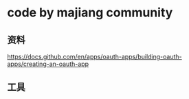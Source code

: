 # code by majiang community


## 资料
https://docs.github.com/en/apps/oauth-apps/building-oauth-apps/creating-an-oauth-app

## 工具

